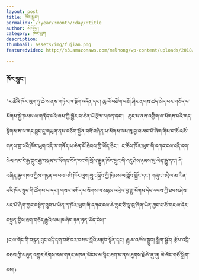 ```yaml
---
layout: post
title: ཁོར་སྲུང་།
permalink: /:year/:month/:day/:title
author: མེ་ལོང་།
category: ཁོར་ཡུག
description: 
thumbnail: assets/img/fujian.png
featuredvideo: http://s3.amazonaws.com/melhong/wp-content/uploads/2018/02/24151816/Fujian-video-2.mp4

---
```

### ཁོར་སྲུང་། ###

"ང་ཚོའི་ཁོར་ཡུག་ཏུ་ཆེ་ས་ནས་གཏེར་ཁ་སྔོག་འདོན་དང་། ཆུ་བོ་བཙོག་བཟོ། ཤིང་ནགས་ཚད་མེད་པར་གཅོད་པ་སོགས་སྐྱེ་ཁམས་ལ་གནོད་པའི་ལས་ཀྱི་སྦྱོར་བ་ཆེན་པོ་རྩོམ་མཁན་དང་།   ཆུང་ས་ནས་འགྱིིག་ལ་སོགས་པའི་གད་སྙིགས་ས་ལ་གང་བྱུང་དུ་གཡུག་ནས་བཙོག་སྐྱོན་བཟོ་བཞིན་པ་སོགས་ལས་སུ་བྱ་བ་མང་པོ་ཞིག་གིས་ང་ཚོ་འཚོ་གནས་བྱ་སའི་ཁོར་ཡུག་འདི་ལ་གནོད་པ་ཆེན་པོ་ཐེབས་ཀྱི་ཡོད་ཅིང་།  ང་ཚོས་ཁོར་ཡུག་གི་དཀའ་ངལ་འདི་དག་སེལ་བར་རི་རྒྱ་ཀླུང་རྒྱ་བསྡམ་པ་སོགས་བོད་རང་གི་སྲོལ་རྒྱུན་ཁོར་སྲུང་གི་འདུ་ཤེས་ཉམས་སུ་ལེན་རྒྱུ་དང་། དེ་བཞིན་རྒྱལ་ཁབ་ཀྱིས་གཏན་ལ་ཕབ་པའི་ཁོར་ཡུག་སྲུང་སྐྱོབ་ཀྱི་ཁྲིམས་ལ་སློབ་སྦྱོང་དང་། གཞུང་འབྲེལ་མ་ཡིན་པའི་ཁོར་སྲུང་གི་ཚོགས་པ་དང་། གསར་འགོད་པ་སོགས་ལ་མཉམ་འབྲེལ་བྱ་རྒྱུ་སོགས་དེང་རབས་ཀྱི་ཐབས་ཤེས་མང་པོ་ཞིག་ཀྱང་བསྟེན་ཐུབ་པ་ཡིན་ན་ཁོར་ཡུག་གི་དཀའ་ངལ་ཆེ་ཆུང་ཅི་ལྟ་བུ་ཞིག་ཡིན་ཀྱང་ང་ཚོ་གང་ལ་དེར་བསྟུན་གྱིས་ཐག་གཅོད་རྒྱུའི་ལམ་ཁ་ཞིག་ཏན་ཏན་ཡོད་ངེས།"

{ང་ལ་གོང་གི་བརྙན་ཐུང་འདི་དག་བཟོ་བར་བསམ་བློའི་མཛུབ་སྟོན་དང་། རྒྱུ་ཆ་འཚོལ་སྒྲུབ། སྒྲིག་སྦྱོར། རྩོམ་འབྲི་བཅས་ཀྱི་མཐུན་འགྱུར་རོགས་རམ་གནང་མཁན་ཡོངས་ལ་སྙིང་ཐག་པ་ནས་ཐུགས་རྗེ་ཆེ་ཞུ་ཞུ། མེ་ལོང་གཙོ་སྒྲིག་པས།}

